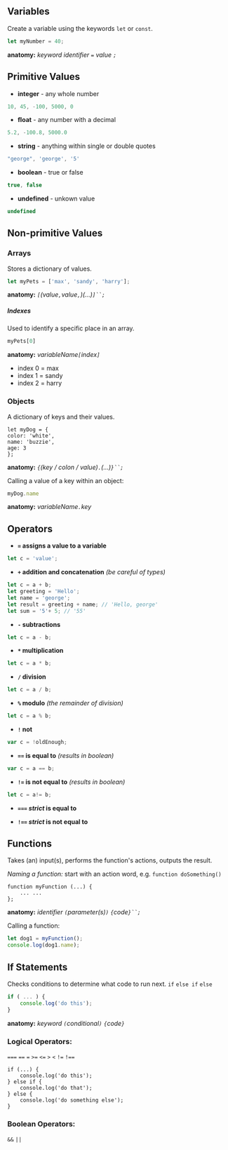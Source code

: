 

## Variables

Create a variable using the keywords `let` or `const`.

```javascript
let myNumber = 40;
```

**anatomy:** *keyword identifier `=` value `;`*



## Primitive Values
* **integer** - any whole number

```javascript
10, 45, -100, 5000, 0
```

* **float** - any number with a decimal

```javascript
5.2, -100.8, 5000.0
```

* **string** - anything within single or double quotes

```javascript
"george", 'george', '5'
```

* **boolean** - true or false

```javascript
true, false
```

* **undefined** - unkown value

```javascript
undefined
```



## Non-primitive Values

### Arrays

Stores a dictionary of values.

```javascript
let myPets = ['max', 'sandy', 'harry'];
```

**anatomy:** *`[`(value`,`value`,`)(...)`]``;`*

##### Indexes

Used to identify a specific place in an array.

```javascript
myPets[0]
```

**anatomy:** *variableName`[`index`]`*

* index 0 = max
* index 1 = sandy
* index 2 = harry



### Objects

A dictionary of keys and their values.

```
let myDog = {
color: 'white',
name: 'buzzie',
age: 3
};
```
**anatomy:** *`{`(key / colon / value)`.`(...)`}``;`*

Calling a value of a key within an object:

```javascript
myDog.name
```

**anatomy:** *variableName`.`key*

## Operators

* **`=` assigns a value to a variable**

```javascript
let c = 'value';
```

* **`+` addition and concatenation** *(be careful of types)* 

```javascript
let c = a + b;
let greeting = 'Hello';
let name = 'george';
let result = greeting + name; // 'Hello, george'
let sum = '5'+ 5; // '55'
```

* **`-` subtractions**

```javascript
let c = a - b;
```

* __`*` multiplication__

```javascript
let c = a * b;
```

* **`/` division**

```javascript
let c = a / b;
```

* **`%` modulo** *(the remainder of division)*

```javascript
let c = a % b;
```

* **`!` not**

```javascript
var c = !oldEnough;
```

* **`==` is equal to** *(results in boolean)*

```javascript
var c = a == b;
```

* **`!=` is not equal to** *(results in boolean)*

```javascript
let c = a!= b;
```

* **`===` *strict* is equal to**

* **`!==` *strict* is not equal to**

## Functions

Takes (an) input(s), performs the function's actions, outputs the result.

*Naming a function:* start with an action word, e.g. `function doSomething()`

```javascipt
function myFunction (...) {
	... ...
};
```

**anatomy:** *identifier `(`parameter(s)`)` `{`code`}``;`*

Calling a function:

```javascript
let dog1 = myFunction();
console.log(dog1.name);
```

## If Statements
Checks conditions to determine what code to run next.
`if` `else if` `else`

```javascript
if ( ... ) {
	console.log('do this');
}
```
**anatomy:** *keyword `(`conditional`)` `{`code`}`*

### Logical Operators:
`===` `==` `=` `>=` `<=` `>` `<` `!=` `!==`

```javasctipt
if (...) {
	console.log('do this');
} else if {
	console.log('do that');
} else {
	console.log('do something else');
}
```

### Boolean Operators:
`&&` `||`
